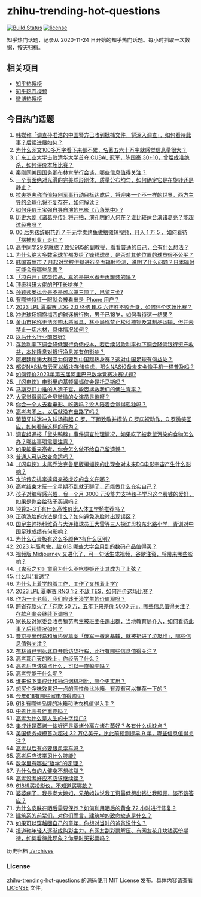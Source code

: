 # zhihu-trending-hot-questions

[![Build Status](https://github.com/justjavac/zhihu-trending-hot-questions/workflows/ci/badge.svg?branch=master)](https://github.com/justjavac/zhihu-trending-hot-questions/actions)
[![license](https://img.shields.io/github/license/justjavac/zhihu-trending-hot-questions)](https://github.com/justjavac/zhihu-trending-hot-questions/blob/master/LICENSE)

知乎热门话题，记录从 2020-11-24
日开始的知乎热门话题。每小时抓取一次数据，按天[归档](./archives)。

## 相关项目

- [知乎热搜榜](https://github.com/justjavac/zhihu-trending-top-search)
- [知乎热门视频](https://github.com/justjavac/zhihu-trending-hot-video)
- [微博热搜榜](https://github.com/justjavac/weibo-trending-hot-search)

## 今日热门话题

<!-- BEGIN -->
<!-- 最后更新时间 Mon Jun 19 2023 08:32:11 GMT+0800 (China Standard Time) -->

1. [韩媒称「调查孙准浩的中国警方已收到批捕文件，将深入调查」，如何看待此事？后续进展如何？](https://www.zhihu.com/question/605029126)
1. [为什么网文100多万字看下来都不累，名著五六十万字就感觉信息量很大？](https://www.zhihu.com/question/598446077)
1. [广东工业大学击败清华大学首夺 CUBAL 冠军，陈国豪 30+10，曾煜成准绝杀，如何评价本场比赛？](https://www.zhihu.com/question/607337740)
1. [秦刚同美国国务卿布林肯举行会谈，哪些信息值得关注？](https://www.zhihu.com/question/607356662)
1. [一个表面绝对光滑的完美球形刚体，质量分布均匀，如何确定它是在旋转还是静止？](https://www.zhihu.com/question/606790924)
1. [拉夫罗夫称当俄特别军事行动目标达成后，将迎来一个不一样的世界，西方主导的全球化将不复存在，如何解读？](https://www.zhihu.com/question/607148983)
1. [如何评价王宝强自导自演的电影《八角笼中》?](https://www.zhihu.com/question/566061816)
1. [历史大剧《诸葛亮传》将开拍，演孔明的人何在？谁比较适合演诸葛亮？能超过经典吗？](https://www.zhihu.com/question/606913816)
1. [00 后男孩辞职花近 7 千元学卖烤鱼做摆摊短视频，月入 1 万 5 ，如何看待「摆摊创业」走红？](https://www.zhihu.com/question/606933388)
1. [高中同学29岁就成了顶尖985的副教授，看看普通的自己，会有什么想法？](https://www.zhihu.com/question/586589709)
1. [为什么绝大多数金球奖都发给了锋线球员，是否对其他位置的球员很不公平？](https://www.zhihu.com/question/605592122)
1. [韩国首尔市 7 月起对学校供餐进行全面辐射检测，说明了什么问题？日本辐射可能会有哪些危害？](https://www.zhihu.com/question/607160207)
1. [「凉白开」这类饮品，真的是把水煮开再罐装的吗？](https://www.zhihu.com/question/606321291)
1. [顶级科研大佬的PPT长啥样？](https://www.zhihu.com/question/606148045)
1. [孙颖莎奥运会是不是可以兼三项了，巴黎三金?](https://www.zhihu.com/question/603982757)
1. [有哪些特征一眼就会被看出是 iPhone 用户？](https://www.zhihu.com/question/357678200)
1. [2023 LPL 夏季赛 JDG 2:0 终结 BLG 六连胜不败金身，如何评价这场比赛？](https://www.zhihu.com/question/607307896)
1. [冲进球场拥抱梅西的球迷被行拘，男子已18岁，如何看待这一结果？](https://www.zhihu.com/question/607010548)
1. [黄山市民称无法网购木质家具，林业局称禁止松科植物及其制品运输，但并未禁止一切木材，具体情况如何？](https://www.zhihu.com/question/606554792)
1. [以后什么行业前景好?](https://www.zhihu.com/question/512731028)
1. [存款利率下调会降低银行负债成本，若后续贷款利率也下调会降低银行资产收益，本轮降息对银行净息差有何影响？](https://www.zhihu.com/question/607030991)
1. [阿根廷和澳大利亚为何要到中国踢热身赛？这对中国足球有何益处？](https://www.zhihu.com/question/606918459)
1. [都说NAS私有云可以解决存储焦虑，那么NAS设备未来会像手机一样普及吗？](https://www.zhihu.com/question/606882518)
1. [如何评价2023年第五届阿里巴巴数学竞赛决赛试题?](https://www.zhihu.com/question/607259838)
1. [《闪电侠》电影里的基顿蝙蝠侠会是托马斯吗？](https://www.zhihu.com/question/584150472)
1. [马斯克们力推的人造子宫，能否拯救我们的低生育率？](https://www.zhihu.com/question/606625465)
1. [大家觉得最适合贝微微的女演员是谁呀？](https://www.zhihu.com/question/507296110)
1. [你会一个人去看电影、吃饭吗？没人陪着会觉得孤独吗？](https://www.zhihu.com/question/607016548)
1. [高考考不上，以后就没有出路了吗？](https://www.zhihu.com/question/605556456)
1. [葡萄牙球迷冲入球场抱起 C 罗，下跪致敬并模仿 C 罗庆祝动作，C 罗微笑回应，如何看待这样的行为？](https://www.zhihu.com/question/607278541)
1. [调查组通报「鼠头鸭脖」事件调查处理情况，如果吃了被老鼠污染的食物怎么办？哪些事项需要注意？](https://www.zhihu.com/question/607260956)
1. [如果能重来高考，你会怎么做不给自己留遗憾？](https://www.zhihu.com/question/607260460)
1. [普通人可以改变命运吗？](https://www.zhihu.com/question/592883790)
1. [《闪电侠》末尾乔治克鲁尼版蝙蝠侠的出现会对未来DC电影宇宙产生什么影响？](https://www.zhihu.com/question/607164269)
1. [水浒传安排李逵母亲被虎吃的含义在哪？](https://www.zhihu.com/question/606386889)
1. [高考结束才玩一个星期不到就无聊了，还能做什么充实自己？](https://www.zhihu.com/question/607037748)
1. [孩子对编程感兴趣，我一个月 3000 元没能力支持孩子学习这个费钱的爱好，如果是你会给孩子买课吗？](https://www.zhihu.com/question/605660809)
1. [预算2~3千有什么高性价比人体工学椅推荐吗？](https://www.zhihu.com/question/575744998)
1. [正确洗脸的方法是什么？如何避免洗脸时出现误区？](https://www.zhihu.com/question/602604815)
1. [国足主帅扬科维奇与大连籍球员王大雷等三人探访母校东北路小学，青训对中国足球成绩有何影响？](https://www.zhihu.com/question/607169245)
1. [为什么石膏板有这么多颜色?有什么区别?](https://www.zhihu.com/question/601282998)
1. [2023 年高考完，趁 618 哪些大学会用到的数码产品值得买？](https://www.zhihu.com/question/604244924)
1. [视频版 Midjourney 又进化了，可一句话生成视频，谷歌注资，将带来哪些影响？](https://www.zhihu.com/question/607145317)
1. [《鬼灭之刃》童磨为什么不吃堕姬还让其成为了上弦？](https://www.zhihu.com/question/521414206)
1. [什么叫“看透”?](https://www.zhihu.com/question/604583761)
1. [为什么上着学想着工作，工作了又想着上学?](https://www.zhihu.com/question/607153512)
1. [2023 LPL 夏季赛 RNG 1:2 不敌 TES，如何评价这场比赛？](https://www.zhihu.com/question/607295713)
1. [作为一个老师，我们应该干涉学生的价值观吗？](https://www.zhihu.com/question/606061542)
1. [跨省存款火了「存款 50 万，五年下来差价 5000 元」，哪些信息值得关注？存款利率会继续下调吗？](https://www.zhihu.com/question/607269709)
1. [家长反对家委会收费犒劳考生被班主任踢出群，当地教育局介入，如何看待此事？后续情况如何？](https://www.zhihu.com/question/606954362)
1. [普京亮出俄乌和解协议草案「俄军一撤离基辅，就被扔进了垃圾堆」，哪些信息值得关注？](https://www.zhihu.com/question/607295832)
1. [布林肯已到达北京开启访华行程，此行有哪些信息值得关注？](https://www.zhihu.com/question/607270958)
1. [高考那几天的晚上，你经历了什么？](https://www.zhihu.com/question/605573657)
1. [高考后应该做点什么，可以一直躺平吗？](https://www.zhihu.com/question/605494048)
1. [高考完能干什么呢？](https://www.zhihu.com/question/607291045)
1. [谁来说下集成灶和抽油烟机相比，哪个更实用？](https://www.zhihu.com/question/430779195)
1. [想买个净味效果好一点的高性价比冰箱，有没有可以推荐一下的？](https://www.zhihu.com/question/584383960)
1. [今年618有哪些家电值得购买?](https://www.zhihu.com/question/523573022)
1. [618 有哪些品牌的冰箱和洗衣机值得入手？](https://www.zhihu.com/question/464449599)
1. [中考比高考还重要吗？](https://www.zhihu.com/question/607103977)
1. [高考为什么是人生的十字路口?](https://www.zhihu.com/question/607189992)
1. [集成灶是蒸烤一体好还是蒸烤分离左烤右蒸好？各有什么优缺点？](https://www.zhihu.com/question/482013763)
1. [美国债务规模首次超过 32 万亿美元，比此前预测提早 9 年，哪些信息值得关注？](https://www.zhihu.com/question/607269697)
1. [高考以后有必要跟风学车吗？](https://www.zhihu.com/question/607067123)
1. [高考后应该学习什么技能?](https://www.zhihu.com/question/606337416)
1. [数学里有哪些“哲学”的定理？](https://www.zhihu.com/question/606891017)
1. [为什么有的人健身不想练腿？](https://www.zhihu.com/question/582256023)
1. [高考没考好应不应该继续读？](https://www.zhihu.com/question/607282527)
1. [618想买投影仪，不知道买哪款？](https://www.zhihu.com/question/601067631)
1. [婆婆病了，我是老大媳妇，兄弟姐妹说我工资最低想出钱让我照顾，该不该答应？](https://www.zhihu.com/question/605822171)
1. [为什么皮肤在晒后需要保养？如何利用晒后的黄金 72 小时进行修复？](https://www.zhihu.com/question/590785681)
1. [建筑系的前辈们，对你们而言，建筑学的致命缺点是什么？](https://www.zhihu.com/question/465945243)
1. [如果可以穿越回自己的童年，你想对当时的爸爸说什么？](https://www.zhihu.com/question/606163082)
1. [报道称年轻人逐渐成购彩主力，有网友刮彩票解压、有网友花几块钱买份期待，如何看待此现象？你平时买彩票吗？](https://www.zhihu.com/question/606985149)

<!-- END -->

历史归档 [./archives](./archives)

### License

[zhihu-trending-hot-questions](https://github.com/justjavac/zhihu-trending-hot-questions)
的源码使用 MIT License 发布。具体内容请查看 [LICENSE](./LICENSE) 文件。
